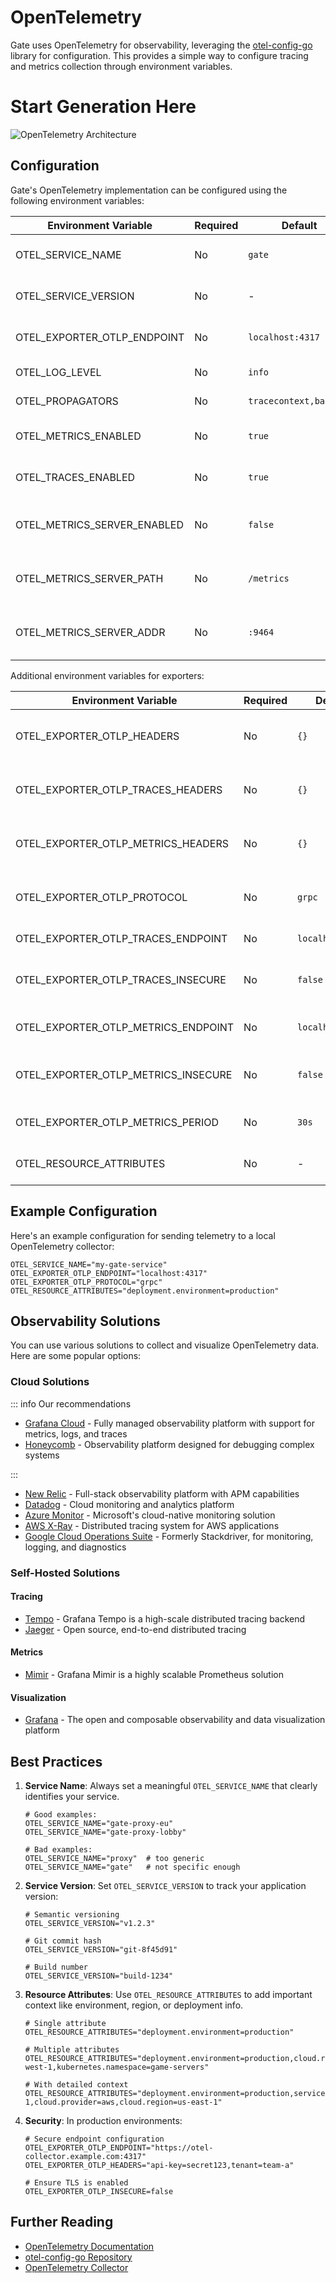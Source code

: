 # OpenTelemetry

Gate uses OpenTelemetry for observability, leveraging the [otel-config-go](https://github.com/honeycombio/otel-config-go) library for configuration. This provides a simple way to configure tracing and metrics collection through environment variables.

# Start Generation Here

![OpenTelemetry Architecture](https://mermaid.ink/svg/pako:eNp9kl1vgjAUhv9Kc65cgoYvGXCxRNF4o9FNsouJFx1UbEZbUiCZGv_7CrhJ1KxX7XPe856e9pwgFgkBH1KJ8z2av0UcqVVUny2IYJTnGY1xSQWPoI3Wa7SZ4ZJsW0B4EvG7zJBkhJFSHlAgsozEtxbjzTIn_E4l5L-uC8Gp0lCeojGOv5So6JoGmwhmEu8wx2hBGZWot1DuNC6eIthedZOOLiQsF6gXShyTjuxx_XdaVDijx7sXmXYcl-v1I5sR6vfRMpyv0LXrfv8FjdvwuA5fbtvwoMPb2zV40uKgxisp2Ou8wdMWT27UU9CAEckwTdQ_n2pRBOVelY_AV9uMpvuybuSshLgqxfrAY_BLWRENpKjSPfg7nBXqVOWJ-vQJxeox2B_NMf8Qgv2mpLIudElXzRMZiIqX4FtOowX_BN_ge87AdoaGZViOZ1qO_azBAXzbGHiOaerPumXZpqsbw7MGx8ZdH7i6Z1i27jiGbruupwFJ6lFYtBPcDPL5B1Gd2L4)

## Configuration

Gate's OpenTelemetry implementation can be configured using the following environment variables:

| Environment Variable        | Required | Default                | Description                           |
| --------------------------- | -------- | ---------------------- | ------------------------------------- |
| OTEL_SERVICE_NAME           | No       | `gate`                 | Name of your service                  |
| OTEL_SERVICE_VERSION        | No       | -                      | Version of your service               |
| OTEL_EXPORTER_OTLP_ENDPOINT | No       | `localhost:4317`       | Endpoint for OTLP export              |
| OTEL_LOG_LEVEL              | No       | `info`                 | Logging level                         |
| OTEL_PROPAGATORS            | No       | `tracecontext,baggage` | Configured propagators                |
| OTEL_METRICS_ENABLED        | No       | `true`                 | Enable metrics collection             |
| OTEL_TRACES_ENABLED         | No       | `true`                 | Enable trace collection               |
| OTEL_METRICS_SERVER_ENABLED | No       | `false`                | Enable Prometheus metrics server      |
| OTEL_METRICS_SERVER_PATH    | No       | `/metrics`             | Path for Prometheus metrics endpoint  |
| OTEL_METRICS_SERVER_ADDR    | No       | `:9464`                | Address for Prometheus metrics server |

Additional environment variables for exporters:

| Environment Variable                | Required | Default          | Description                          |
| ----------------------------------- | -------- | ---------------- | ------------------------------------ |
| OTEL_EXPORTER_OTLP_HEADERS          | No       | `{}`             | Global headers for OTLP exporter     |
| OTEL_EXPORTER_OTLP_TRACES_HEADERS   | No       | `{}`             | Headers specific to trace exporter   |
| OTEL_EXPORTER_OTLP_METRICS_HEADERS  | No       | `{}`             | Headers specific to metrics exporter |
| OTEL_EXPORTER_OTLP_PROTOCOL         | No       | `grpc`           | Protocol for OTLP export (grpc/http) |
| OTEL_EXPORTER_OTLP_TRACES_ENDPOINT  | No       | `localhost:4317` | Endpoint for trace export            |
| OTEL_EXPORTER_OTLP_TRACES_INSECURE  | No       | `false`          | Allow insecure trace connections     |
| OTEL_EXPORTER_OTLP_METRICS_ENDPOINT | No       | `localhost:4317` | Endpoint for metrics export          |
| OTEL_EXPORTER_OTLP_METRICS_INSECURE | No       | `false`          | Allow insecure metrics connections   |
| OTEL_EXPORTER_OTLP_METRICS_PERIOD   | No       | `30s`            | Metrics reporting interval           |
| OTEL_RESOURCE_ATTRIBUTES            | No       | -                | Additional resource attributes       |

## Example Configuration

Here's an example configuration for sending telemetry to a local OpenTelemetry collector:

```env
OTEL_SERVICE_NAME="my-gate-service"
OTEL_EXPORTER_OTLP_ENDPOINT="localhost:4317"
OTEL_EXPORTER_OTLP_PROTOCOL="grpc"
OTEL_RESOURCE_ATTRIBUTES="deployment.environment=production"
```

## Observability Solutions

You can use various solutions to collect and visualize OpenTelemetry data. Here are some popular options:

### Cloud Solutions

::: info <VPBadge>Our recommendations</VPBadge>

- [Grafana Cloud](/guide/otel/grafana-cloud/) - Fully managed observability platform with support for metrics, logs, and traces
- [Honeycomb](/guide/otel/honeycomb/) - Observability platform designed for debugging complex systems

:::

- [New Relic](https://newrelic.com/) - Full-stack observability platform with APM capabilities
- [Datadog](https://www.datadog.com/) - Cloud monitoring and analytics platform
- [Azure Monitor](https://azure.microsoft.com/services/monitor/) - Microsoft's cloud-native monitoring solution
- [AWS X-Ray](https://aws.amazon.com/xray/) - Distributed tracing system for AWS applications
- [Google Cloud Operations Suite](https://cloud.google.com/operations) - Formerly Stackdriver, for monitoring, logging, and diagnostics

### Self-Hosted Solutions

#### Tracing

- [Tempo](https://grafana.com/oss/tempo/) - Grafana Tempo is a high-scale distributed tracing backend
- [Jaeger](https://www.jaegertracing.io/) - Open source, end-to-end distributed tracing

#### Metrics

- [Mimir](https://grafana.com/oss/mimir/) - Grafana Mimir is a highly scalable Prometheus solution

#### Visualization

- [Grafana](https://grafana.com/oss/grafana/) - The open and composable observability and data visualization platform

## Best Practices

1. **Service Name**: Always set a meaningful `OTEL_SERVICE_NAME` that clearly identifies your service.

   ```env
   # Good examples:
   OTEL_SERVICE_NAME="gate-proxy-eu"
   OTEL_SERVICE_NAME="gate-proxy-lobby"

   # Bad examples:
   OTEL_SERVICE_NAME="proxy"  # too generic
   OTEL_SERVICE_NAME="gate"   # not specific enough
   ```

2. **Service Version**: Set `OTEL_SERVICE_VERSION` to track your application version:

   ```env
   # Semantic versioning
   OTEL_SERVICE_VERSION="v1.2.3"

   # Git commit hash
   OTEL_SERVICE_VERSION="git-8f45d91"

   # Build number
   OTEL_SERVICE_VERSION="build-1234"
   ```

3. **Resource Attributes**: Use `OTEL_RESOURCE_ATTRIBUTES` to add important context like environment, region, or deployment info.

   ```env
   # Single attribute
   OTEL_RESOURCE_ATTRIBUTES="deployment.environment=production"

   # Multiple attributes
   OTEL_RESOURCE_ATTRIBUTES="deployment.environment=production,cloud.region=eu-west-1,kubernetes.namespace=game-servers"

   # With detailed context
   OTEL_RESOURCE_ATTRIBUTES="deployment.environment=production,service.instance.id=gate-1,cloud.provider=aws,cloud.region=us-east-1"
   ```

4. **Security**: In production environments:

   ```env
   # Secure endpoint configuration
   OTEL_EXPORTER_OTLP_ENDPOINT="https://otel-collector.example.com:4317"
   OTEL_EXPORTER_OTLP_HEADERS="api-key=secret123,tenant=team-a"

   # Ensure TLS is enabled
   OTEL_EXPORTER_OTLP_INSECURE=false
   ```

## Further Reading

- [OpenTelemetry Documentation](https://opentelemetry.io/docs/)
- [otel-config-go Repository](https://github.com/honeycombio/otel-config-go)
- [OpenTelemetry Collector](https://opentelemetry.io/docs/collector/)
